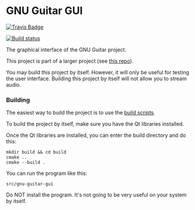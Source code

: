 GNU Guitar GUI
==============

[![Travis Badge](https://travis-ci.org/gnu-guitar/gui.svg?branch=master)](https://travis-ci.org/gnu-guitar/gui)

[![Build status](https://ci.appveyor.com/api/projects/status/daqojo4qeng5e9kn?svg=true)](https://ci.appveyor.com/project/tholberton/gui)

The graphical interface of the GNU Guitar project.

This project is part of a larger project (see [this repo](https://github.com/gnu-guitar/gnu-guitar)).

You may build this project by itself. However, it will only be useful for
testing the user interface. Building this project by itself will not allow you
to stream audio.

### Building

The easiest way to build the project is to use the [build scripts](https://github.com/gnu-guitar/gnu-guitar).

To build the project by itself, make sure you have the Qt libraries installed.

Once the Qt libraries are installed, you can enter the build directory and do
this:

```
mkdir build && cd build
cmake ..
cmake --build .
```

You can run the program like this:

```
src/gnu-guitar-gui
```

Do NOT install the program. It's not going to be very useful on your system by itself.
